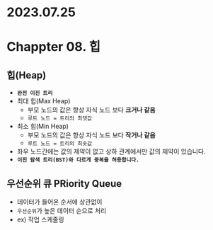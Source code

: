 # 2023.07.25
# Chappter 08. 힙
## 힙(Heap)
- **`완전 이진 트리`**
- 최대 힙(Max Heap)
  - 부모 노드의 값은 항상 자식 노드 보다 **크거나 같음**
  - `루트 노드 = 트리의 최댓값`
- 최소 힙(Min Heap)
  - 부모 노드의 값은 항상 자식 노드 보다 **작거나 같음**
  - `루트 노드 = 트리의 최솟값`
- 좌우 노드간에는 값의 제약이 없고 상하 관계에서만 값의 제약이 있습니다.
- **`이진 탐색 트리(BST)와 다르게 중복을 허용합니다.`**

## 우선순위 큐 PRiority Queue
- 데이터가 들어온 순서에 상관없이
- `우선순위`가 높은 데이터 순으로 처리
- ex) 작업 스케줄링

